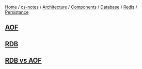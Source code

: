 [Home](https://mengxianbin.github.io) /
[cs-notes](https://mengxianbin.github.io/cs-notes/site) /
[Architecture](https://mengxianbin.github.io/cs-notes/site/Architecture) /
[Components](https://mengxianbin.github.io/cs-notes/site/Architecture/Components) /
[Database](https://mengxianbin.github.io/cs-notes/site/Architecture/Components/Database) /
[Redis](https://mengxianbin.github.io/cs-notes/site/Architecture/Components/Database/Redis) /
[Persistance](https://mengxianbin.github.io/cs-notes/site/Architecture/Components/Database/Redis/Persistance)

## [AOF](https://mengxianbin.github.io/cs-notes/site/Architecture/Components/Database/Redis/Persistance/AOF/)

## [RDB](https://mengxianbin.github.io/cs-notes/site/Architecture/Components/Database/Redis/Persistance/RDB/)

## [RDB vs AOF](https://mengxianbin.github.io/cs-notes/site/Architecture/Components/Database/Redis/Persistance/RDB%20vs%20AOF)
